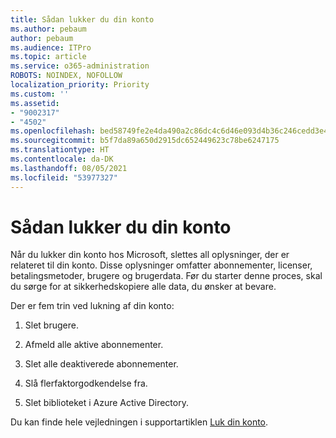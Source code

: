 ```yaml
---
title: Sådan lukker du din konto
ms.author: pebaum
author: pebaum
ms.audience: ITPro
ms.topic: article
ms.service: o365-administration
ROBOTS: NOINDEX, NOFOLLOW
localization_priority: Priority
ms.custom: ''
ms.assetid:
- "9002317"
- "4502"
ms.openlocfilehash: bed58749fe2e4da490a2c86dc4c6d46e093d4b36c246cedd3e4f86e75c817c9a
ms.sourcegitcommit: b5f7da89a650d2915dc652449623c78be6247175
ms.translationtype: HT
ms.contentlocale: da-DK
ms.lasthandoff: 08/05/2021
ms.locfileid: "53977327"
---
```

# <a name="how-to-close-your-account"></a>Sådan lukker du din konto

Når du lukker din konto hos Microsoft, slettes all oplysninger, der er relateret til din konto. Disse oplysninger omfatter abonnementer, licenser, betalingsmetoder, brugere og brugerdata. Før du starter denne proces, skal du sørge for at sikkerhedskopiere alle data, du ønsker at bevare.

Der er fem trin ved lukning af din konto:

1. Slet brugere.

2. Afmeld alle aktive abonnementer.

3. Slet alle deaktiverede abonnementer.

4. Slå flerfaktorgodkendelse fra.

5. Slet biblioteket i Azure Active Directory.

Du kan finde hele vejledningen i supportartiklen [Luk din konto](https://docs.microsoft.com/microsoft-365/commerce/close-your-account).
